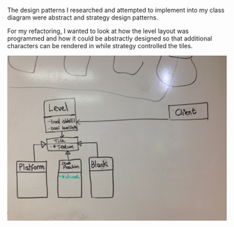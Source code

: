 The design patterns I researched and attempted to implement into my class diagram were abstract and strategy design patterns.

For my refactoring, I wanted to look at how the level layout was programmed and how it could be abstractly designed so that additional characters can be rendered in while strategy controlled the tiles.

![alt text][white_board_design_pattern]

[white_board_design_pattern]: https://github.com/sw180283/comp110-worksheets/blob/master/Worksheet%207/IMG_3091.JPG "White Board Design Pattern"
